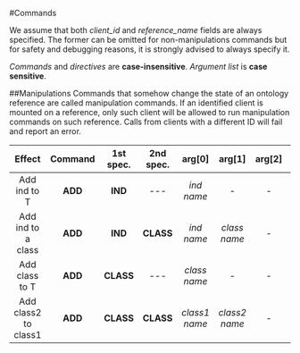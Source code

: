 #Commands

We assume that both *client_id* and *reference_name* fields are always specified.
The former can be omitted for non-manipulations commands but for safety 
and debugging reasons, it is strongly advised to always specify it.

*Commands* and *directives* are **case-insensitive**. *Argument list* is **case sensitive**.

##Manipulations
Commands that somehow change the state of an ontology reference are called
manipulation commands. If an identified client is mounted on a reference,
only such client will be allowed to run manipulation commands on such 
reference. Calls from clients with a different ID will fail and report an
error.

| Effect | Command | 1st spec. | 2nd spec. | arg[0] | arg[1] | arg[2] | arg[3] | arg[4] |
| :----: | :-----: | :-------: | :-------: | :----: | :----: | :----: | :----: | :----: |
| Add ind to T | **ADD** | **IND**   | --- | *ind name* | - | - | - | - |
| Add ind to a class | **ADD** | **IND**   | **CLASS** | *ind name* | *class name* | - | - | - |
| Add class to T | **ADD** | **CLASS** | --- | *class name* | - | - | - | - |
| Add class2 to class1 | **ADD** | **CLASS** | **CLASS** | *class1 name* | *class2 name* | - | - | - |  